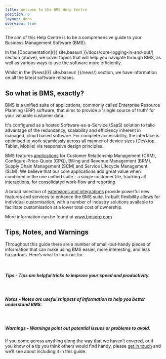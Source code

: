 ```yaml
---
title: Welcome to the BMS Help Centre
position: 0
layout: docs
overview: true
---
```


The aim of this Help Centre is to be a comprehensive guide to your Business Management Software (BMS).

In the [Documentation]({{ site.baseurl }}/docs/core-logging-in-and-out/) section (above), we cover topics that will help you navigate through BMS, as well as various ways to use the software more efficiently.

Whilst in the [News]({{ site.baseurl }}/news/) section, we have information on all the latest software releases.

## So what is BMS, exactly?

BMS is a unified suite of applications, commonly called Enterprise Resource Planning (ERP) software, that aims to provide a 'single source of truth' for your valuable customer data.

It's configured as a hosted Software-as-a-Service (SaaS) solution to take advantage of the redundancy, scalability and efficiency inherent in managed, cloud based software. For complete accessibility, the interface is optimised to work seamlessly across all manner of device sizes (Desktop, Tablet, Mobile) via responsive design principles.

BMS features <a class="noRedirect" href="http://www.bmserp.com/applications" target="_blank">applications</a> for Customer Relationship Management (CRM), Configure-Price-Quote (CPQ), Billing and Revenue Management (BRM), Supply Chain Management (SCM) and Service Lifecycle Management (SLM). We believe that our core applications add great value when combined in the one unified suite - a single customer file, tracking all interactions, for consolidated work-flow and reporting.

A broad selection of <a class="noRedirect" href="http://www.bmserp.com/extensions" target="_blank">extensions and integrations</a> provide powerful new features and services to enhance the BMS suite. In-built flexibility allows for individual customisation, with a number of industry solutions available to facilitate customisation at a lower total cost of ownership.

More information can be found at <a class="noRedirect" href="http://www.bmserp.com" target="_blank">www.bmserp.com</a>

## Tips, Notes, and Warnings

Throughout this guide there are a number of small-but-handy pieces of information that can make using BMS easier, more interesting, and less hazardous. Here’s what to look out for.

<div class="note">
  <span class="fa fa-star fa-lg">&nbsp;</span>
  <h5>Tips - Tips are helpful tricks to improve your speed and productivity.</h5>
</div>

<div class="note info">
  <span class="fa fa-quote-left fa-lg">&nbsp;</span>
  <h5>Notes - Notes are useful snippets of information to help you better understand BMS.</h5>
</div>

<div class="note warning">
  <span class="fa fa-exclamation-triangle fa-lg">&nbsp;</span>
  <h5>Warnings - Warnings point out potential issues or problems to avoid.</h5>
</div>

If you come across anything along the way that we haven’t covered, or if you know of a tip you think others would find handy, please <a class="askSupport noRedirect" id="Intercom" href="mailto:c772676240e0bea1fa03f8bbf21edc26778efc65@incoming.intercom.io">get in touch</a> and we’ll see about
including it in this guide.
